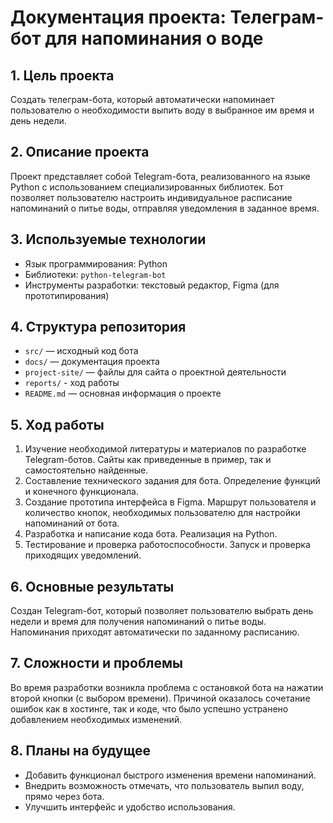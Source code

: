 # Документация проекта: Телеграм-бот для напоминания о воде

## 1. Цель проекта

Создать телеграм-бота, который автоматически напоминает пользователю о необходимости выпить воду в выбранное им время и день недели.

## 2. Описание проекта

Проект представляет собой Telegram-бота, реализованного на языке Python с использованием специализированных библиотек. Бот позволяет пользователю настроить индивидуальное расписание напоминаний о питье воды, отправляя уведомления в заданное время.

## 3. Используемые технологии

- Язык программирования: Python  
- Библиотеки: `python-telegram-bot` 
- Инструменты разработки: текстовый редактор, Figma (для прототипирования)

## 4. Структура репозитория

- `src/` — исходный код бота  
- `docs/` — документация проекта  
- `project-site/` — файлы для сайта о проектной деятельности
- `reports/` - ход работы
- `README.md` — основная информация о проекте

## 5. Ход работы

1. Изучение необходимой литературы и материалов по разработке Telegram-ботов. Сайты как приведенные в пример, так и самостоятельно найденные. 
2. Составление технического задания для бота. Определение функций и конечного функционала.  
3. Создание прототипа интерфейса в Figma. Маршрут пользователя и количество кнопок, необходимых пользователю для настройки напоминаний от бота.
4. Разработка и написание кода бота. Реализация на Python.
5. Тестирование и проверка работоспособности. Запуск и проверка приходящих уведомлений.

## 6. Основные результаты

Создан Telegram-бот, который позволяет пользователю выбрать день недели и время для получения напоминаний о питье воды. Напоминания приходят автоматически по заданному расписанию.

## 7. Сложности и проблемы

Во время разработки возникла проблема с остановкой бота на нажатии второй кнопки (с выбором времени). Причиной оказалось сочетание ошибок как в хостинге, так и коде, что было успешно устранено добавлением необходимых изменений.

## 8. Планы на будущее

- Добавить функционал быстрого изменения времени напоминаний.  
- Внедрить возможность отмечать, что пользователь выпил воду, прямо через бота.  
- Улучшить интерфейс и удобство использования.
